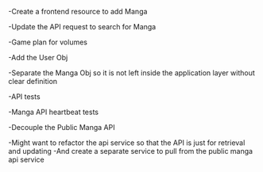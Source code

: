 -Create a frontend resource to add Manga

-Update the API request to search for Manga

-Game plan for volumes

-Add the User Obj

-Separate the Manga Obj so it is not left inside the application layer without clear definition

-API tests

-Manga API heartbeat tests

-Decouple the Public Manga API

-Might want to refactor the api service so that the API is just for retrieval and updating
-And create a separate service to pull from the public manga api service
